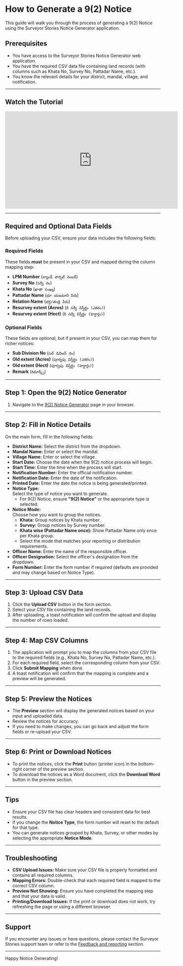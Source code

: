 # How to Generate a 9(2) Notice

This guide will walk you through the process of generating a 9(2) Notice using the Surveyor Stories Notice Generator application.

## Prerequisites

- You have access to the Surveyor Stories Notice Generator web application.
- You have the required CSV data file containing land records (with columns such as Khata No, Survey No, Pattadar Name, etc.).
- You know the relevant details for your district, mandal, village, and notification.

---

## Watch the Tutorial

<div align="center">
  <iframe width="560" height="315" src="https://www.youtube.com/embed/BJThRS04bUM" 
    title="9(2) Notice Generation Tutorial" frameborder="0" allowfullscreen></iframe>
</div>

---

## Required and Optional Data Fields

Before uploading your CSV, ensure your data includes the following fields:

### Required Fields

These fields **must** be present in your CSV and mapped during the column mapping step:

- **LPM Number** (`ల్యాండ్ పార్సెల్ నెంబర్`)
- **Survey No** (`సర్వే నెం`)
- **Khata No** (`ఖాతా సంఖ్య`)
- **Pattadar Name** (`భూ యజమాని పేరు`)
- **Relation Name** (`భర్త/తండ్రి పేరు`)
- **Resurvey extent (Acres)** (`రీ సర్వే విస్తీర్ణం (ఎకరం)`)
- **Resurvey extent (Hect)** (`రీ సర్వే విస్తీర్ణం (హెక్టార్లు)`)

### Optional Fields

These fields are optional, but if present in your CSV, you can map them for richer notices:

- **Sub Division No** (`సబ్ డివిజన్ నెం`)
- **Old extent (Acres)** (`పూర్వపు విస్తీర్ణం (ఎకరం)`)
- **Old extent (Hect)** (`పూర్వపు విస్తీర్ణం (హెక్టార్లు)`)
- **Remark** (`రిమార్క్స్`)

---

## Step 1: Open the 9(2) Notice Generator

1. Navigate to the [9(2) Notice Generator](../../resurvey/ninetwonotice) page in your browser.

---

## Step 2: Fill in Notice Details

On the main form, fill in the following fields:

- **District Name:** Select the district from the dropdown.
- **Mandal Name:** Enter or select the mandal.
- **Village Name:** Enter or select the village.
- **Start Date:** Choose the date when the 9(2) notice process will begin.
- **Start Time:** Enter the time when the process will start.
- **Notification Number:** Enter the official notification number.
- **Notification Date:** Enter the date of the notification.
- **Printed Date:** Enter the date the notice is being generated/printed.
- **Notice Type:**  
  Select the type of notice you want to generate.  
  - For 9(2) Notice, ensure **"9(2) Notice"** or the appropriate type is selected.
- **Notice Mode:**  
  Choose how you want to group the notices.  
  - **Khata:** Group notices by Khata number.
  - **Survey:** Group notices by Survey number.
  - **Khata wise (Pattadar Name once):** Show Pattadar Name only once per Khata group.
  - Select the mode that matches your reporting or distribution requirements.
- **Officer Name:** Enter the name of the responsible officer.
- **Officer Designation:** Select the officer's designation from the dropdown.
- **Form Number:** Enter the form number if required (defaults are provided and may change based on Notice Type).

---

## Step 3: Upload CSV Data

1. Click the **Upload CSV** button in the form section.
2. Select your CSV file containing the land records.
3. After uploading, a toast notification will confirm the upload and display the number of rows loaded.

---

## Step 4: Map CSV Columns

1. The application will prompt you to map the columns from your CSV file to the required fields (e.g., Khata No, Survey No, Pattadar Name, etc.).
2. For each required field, select the corresponding column from your CSV.
3. Click **Submit Mapping** when done.
4. A toast notification will confirm that the mapping is complete and a preview will be generated.

---

## Step 5: Preview the Notices

- The **Preview** section will display the generated notices based on your input and uploaded data.
- Review the notices for accuracy.
- If you need to make changes, you can go back and adjust the form fields or re-upload your CSV.

---

## Step 6: Print or Download Notices

- To print the notices, click the **Print** button (printer icon) in the bottom-right corner of the preview section.
- To download the notices as a Word document, click the **Download Word** button in the preview section.

---

## Tips

- Ensure your CSV file has clear headers and consistent data for best results.
- If you change the **Notice Type**, the form number will reset to the default for that type.
- You can generate notices grouped by Khata, Survey, or other modes by selecting the appropriate **Notice Mode**.

---

## Troubleshooting

- **CSV Upload Issues:** Make sure your CSV file is properly formatted and contains all required columns.
- **Mapping Errors:** Double-check that each required field is mapped to the correct CSV column.
- **Preview Not Showing:** Ensure you have completed the mapping step and that your data is valid.
- **Printing/Download Issues:** If the print or download does not work, try refreshing the page or using a different browser.

---

## Support

If you encounter any issues or have questions, please contact the Surveyor Stories support team or refer to the [Feedback and reporting](../../resurvey/feedback) section.

---

Happy Notice Generating!